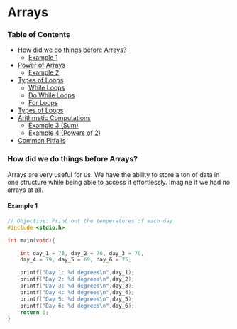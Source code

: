 # Arrays
### Table of Contents
- [How did we do things before Arrays?](#how-did-we-do-things-before-arrays)
    - [Example 1](#example-1)
- [Power of Arrays](#powers-of-arrays)
    - [Example 2](#example-2)
- [Types of Loops](#types-of-loops)
    - [While Loops](#while-loops)
    - [Do While Loops](#do-while-loops)
    - [For Loops](#for-loops)
-  [Types of Loops](#types-of-loops)
- [Arithmetic Computations](#arithmetic-computations)
    - [Example 3 (Sum)](#example-3-sum)
    - [Example 4 (Powers of 2)](#example-4-powers-of-2)
- [Common Pitfalls](#common-pitfalls)

### How did we do things before Arrays?
Arrays are very useful for us. We have the ability to store a ton of data in one structure while being able to access it effortlessly. Imagine if we had no arrays at all.
#### Example 1
```c
// Objective: Print out the temperatures of each day
#include <stdio.h>

int main(void){

    int day_1 = 78, day_2 = 76, day_3 = 70,
    day_4 = 79, day_5 = 69, day_6 = 75;

    printf("Day 1: %d degrees\n",day_1);
    printf("Day 2: %d degrees\n",day_2);
    printf("Day 3: %d degrees\n",day_3);
    printf("Day 4: %d degrees\n",day_4);
    printf("Day 5: %d degrees\n",day_5);
    printf("Day 6: %d degrees\n",day_6);
    return 0;
}
```
